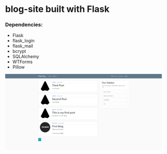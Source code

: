 # blog-site built with Flask

### Dependencies:
* Flask
* flask_login
* flask_mail
* bcrypt
* SQLAlchemy
* WTForms
* Pillow

 
![alt text](https://github.com/xPolarium/blog-site/blob/master/home-blogsite1.png "Home page of the blog site")

